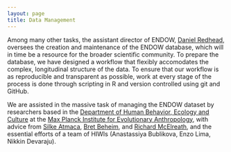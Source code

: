 ```yaml
---
layout: page
title: Data Management
---
```



Among many other tasks, the assistant director of ENDOW, [Daniel Redhead](https://www.eva.mpg.de/ecology/staff/daniel-redhead/index.html), oversees the creation and maintenance of the ENDOW database, which will in time be a resource for the broader scientific community. To prepare the database, we have designed a workflow that flexibly accomodates the complex, longitudinal structure of the data. To ensure that our workflow is as reproducible and transparent as possible, work at every stage of the process is done through scripting in R and version controlled using git and GitHub.

We are assisted in the massive task of managing the ENDOW dataset by researchers based in the [Department of Human Behavior, Ecology and Culture](https://www.eva.mpg.de/ecology/index.html) at the [Max Planck Institute for Evolutionary Anthropology](https://www.eva.mpg.de/index.html), with advice from [Silke Atmaca](https://www.eva.mpg.de/ecology/staff/silke-atmaca/index.html), [Bret Beheim](https://www.babeheim.com/), and [Richard McElreath](https://xcelab.net/rm/), and the essential efforts of a team of HIWIs (Anastassiya Bublikova, Enzo Lima, Nikkin Devaraju).
